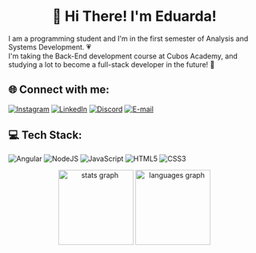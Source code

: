 <h1 align="center">🌸 Hi There! I'm Eduarda!</h1>
I am a programming student and I'm in the first semester of Analysis and Systems Development. 💗<br>I'm taking the Back-End development course at Cubos Academy, and studying a lot to become a full-stack developer in the future! 🚀


## 🌐 Connect with me:

[![Instagram](https://img.shields.io/badge/Instagram-%23E4405F.svg?logo=Instagram&logoColor=white)](https://instagram.com/dudsamon) 
[![LinkedIn](https://img.shields.io/badge/LinkedIn-%230077B5.svg?logo=linkedin&logoColor=white)](https://linkedin.com/in/eduardaamon)
[![Discord](https://img.shields.io/badge/Discord-%237289DA.svg?logo=discord&logoColor=white)](http://discord.com/users/dudaamon) 
[![E-mail](https://img.shields.io/badge/Gmail-%23333.svg?&logo=gmail&logoColor=white)](mailto:eduardaamon16@gmail.com)

## 💻 Tech Stack:
![Angular](https://img.shields.io/badge/angular-%23DD0031.svg?style=flat&logo=angular&logoColor=white) ![NodeJS](https://img.shields.io/badge/node.js-6DA55F?style=flat&logo=node.js&logoColor=white) ![JavaScript](https://img.shields.io/badge/javascript-%23323330.svg?style=flat&logo=javascript&logoColor=%23F7DF1E) ![HTML5](https://img.shields.io/badge/html5-%23E34F26.svg?style=flat&logo=html5&logoColor=white) ![CSS3](https://img.shields.io/badge/css3-%231572B6.svg?style=flat&logo=css3&logoColor=white)


<div align="center">
  <img src="https://github-readme-stats.vercel.app/api?username=dudaamon&hide_title=false&hide_rank=false&show_icons=true&include_all_commits=true&count_private=true&disable_animations=false&theme=dracula&locale=en&hide_border=false" height="150" alt="stats graph"  />
  <img src="https://github-readme-stats.vercel.app/api/top-langs?username=dudaamon&locale=en&hide_title=false&layout=compact&card_width=320&langs_count=5&theme=dracula&hide_border=false" height="150" alt="languages graph"  />
</div>

